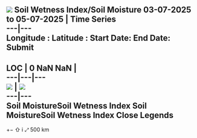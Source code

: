 ![](https://mosdac.gov.in/common_forecast/assets/img/transparent_mosdac_rapid.png) Soil Wetness Index/Soil Moisture
03-07-2025 to 05-07-2025
|  Time Series   
---|---  
Longitude :
Latitude :
Start Date: 
End Date: 
Submit  
---  
LOC
|  0 NaN NaN |   
---|---|---  
![](https://mosdac.gov.in/geoserver_2/soil_wetness/wms?TRANSPARENT=true&SERVICE=WMS&VERSION=1.1.1&REQUEST=GetLegendGraphic&LAYER=soil_wetness:soil_wetness_index&FORMAT=image/png&STYLES=) |  ![](https://mosdac.gov.in/geoserver_2/soil_wetness/wms?TRANSPARENT=true&SERVICE=WMS&VERSION=1.1.1&REQUEST=GetLegendGraphic&LAYER=soil_wetness:soil_moisture&FORMAT=image/png&STYLES=)  
---|---  
Soil MoistureSoil Wetness Index Soil MoistureSoil Wetness Index Close
Legends  
---  
[](https://mosdac.gov.in/swi/)
+−
⇧
i
⤢
500 km
